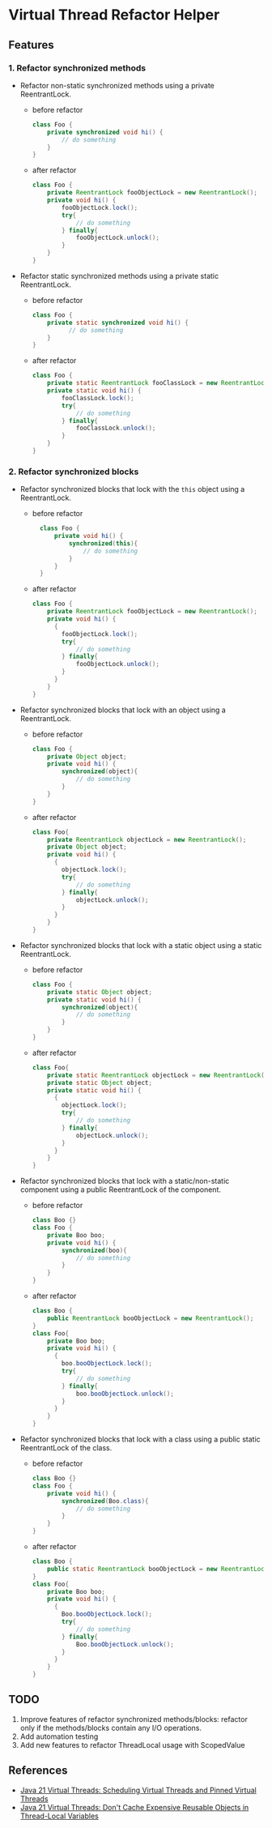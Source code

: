 # Virtual Thread Refactor Helper

## Features

### 1. Refactor synchronized methods

* Refactor non-static synchronized methods using a private ReentrantLock.
    * before refactor
      ```java
      class Foo {
          private synchronized void hi() {
              // do something
          }
      }
      ```
    * after refactor
      ```java
      class Foo {
          private ReentrantLock fooObjectLock = new ReentrantLock();
          private void hi() {
              fooObjectLock.lock();
              try{
                  // do something
              } finally{
                  fooObjectLock.unlock();
              }
          }
      }
      ```

* Refactor static synchronized methods using a private static ReentrantLock.
    * before refactor
      ```java
      class Foo {
          private static synchronized void hi() {
                // do something
          }
      }
      ```
    * after refactor
      ```java
      class Foo {
          private static ReentrantLock fooClassLock = new ReentrantLock();
          private static void hi() {
              fooClassLock.lock();
              try{
                  // do something
              } finally{
                  fooClassLock.unlock();
              }
          }
      }
      ```

### 2. Refactor synchronized blocks

* Refactor synchronized blocks that lock with the `this` object using a ReentrantLock.
    * before refactor
      ```java
        class Foo {
            private void hi() {
                synchronized(this){
                    // do something
                }
            }
        }
      ```
    * after refactor
      ```java
      class Foo {
          private ReentrantLock fooObjectLock = new ReentrantLock();
          private void hi() {
            {
              fooObjectLock.lock();
              try{
                  // do something
              } finally{
                  fooObjectLock.unlock();
              }
            }
          }
      }
      ```
* Refactor synchronized blocks that lock with an object using a ReentrantLock.
    * before refactor
      ```java
      class Foo {
          private Object object;
          private void hi() {
              synchronized(object){
                  // do something
              }
          }
      }
      ```
    * after refactor
      ```java
      class Foo{
          private ReentrantLock objectLock = new ReentrantLock();
          private Object object;
          private void hi() {
            {
              objectLock.lock();
              try{
                  // do something
              } finally{
                  objectLock.unlock();
              }
            }
          }
      }
      ```
* Refactor synchronized blocks that lock with a static object using a static ReentrantLock.
    * before refactor
      ```java
      class Foo {
          private static Object object;
          private static void hi() {
              synchronized(object){
                  // do something
              }
          }
      }
      ```
    * after refactor
      ```java
      class Foo{
          private static ReentrantLock objectLock = new ReentrantLock();
          private static Object object;
          private static void hi() {
            {
              objectLock.lock();
              try{
                  // do something
              } finally{
                  objectLock.unlock();
              }
            }
          }
      }
      ```
* Refactor synchronized blocks that lock with a static/non-static component using a public ReentrantLock of the component.
    * before refactor
      ```java
      class Boo {}
      class Foo {
          private Boo boo;
          private void hi() {
              synchronized(boo){
                  // do something
              }
          }
      }
      ```
    * after refactor
      ```java
      class Boo {
          public ReentrantLock booObjectLock = new ReentrantLock();
      }
      class Foo{
          private Boo boo;
          private void hi() {
            {
              boo.booObjectLock.lock();
              try{
                  // do something
              } finally{
                  boo.booObjectLock.unlock();
              }
            }
          }
      }
      ```

* Refactor synchronized blocks that lock with a class using a public static ReentrantLock of the class.
    * before refactor
      ```java
      class Boo {}
      class Foo {
          private void hi() {
              synchronized(Boo.class){
                  // do something
              }
          }
      }
      ```
    * after refactor
      ```java
      class Boo {
          public static ReentrantLock booObjectLock = new ReentrantLock();
      }
      class Foo{
          private Boo boo;
          private void hi() {
            {
              Boo.booObjectLock.lock();
              try{
                  // do something
              } finally{
                  Boo.booObjectLock.unlock();
              }
            }
          }
      }
      ```

## TODO

1. Improve features of refactor synchronized methods/blocks: refactor only if the methods/blocks contain any I/O
   operations.
2. Add automation testing
3. Add new features to refactor ThreadLocal usage with ScopedValue

## References

* [Java 21 Virtual Threads: Scheduling Virtual Threads and Pinned Virtual Threads](https://docs.oracle.com/en/java/javase/21/core/virtual-threads.html#GUID-704A716D-0662-4BC7-8C7F-66EE74B1EDAD)
* [Java 21 Virtual Threads: Don't Cache Expensive Reusable Objects in Thread-Local Variables](https://docs.oracle.com/en/java/javase/21/core/virtual-threads.html#GUID-68216B85-7B43-423E-91BA-11489B1ACA61)
